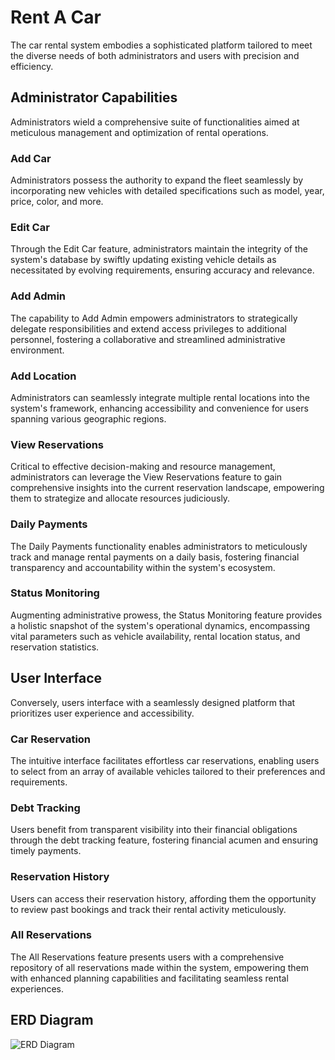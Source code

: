 # Rent A Car

The car rental system embodies a sophisticated platform tailored to meet the diverse needs of both administrators and users with precision and efficiency.

## Administrator Capabilities

Administrators wield a comprehensive suite of functionalities aimed at meticulous management and optimization of rental operations.

### Add Car
Administrators possess the authority to expand the fleet seamlessly by incorporating new vehicles with detailed specifications such as model, year, price, color, and more.

### Edit Car
Through the Edit Car feature, administrators maintain the integrity of the system's database by swiftly updating existing vehicle details as necessitated by evolving requirements, ensuring accuracy and relevance.

### Add Admin
The capability to Add Admin empowers administrators to strategically delegate responsibilities and extend access privileges to additional personnel, fostering a collaborative and streamlined administrative environment.

### Add Location
Administrators can seamlessly integrate multiple rental locations into the system's framework, enhancing accessibility and convenience for users spanning various geographic regions.

### View Reservations
Critical to effective decision-making and resource management, administrators can leverage the View Reservations feature to gain comprehensive insights into the current reservation landscape, empowering them to strategize and allocate resources judiciously.

### Daily Payments
The Daily Payments functionality enables administrators to meticulously track and manage rental payments on a daily basis, fostering financial transparency and accountability within the system's ecosystem.

### Status Monitoring
Augmenting administrative prowess, the Status Monitoring feature provides a holistic snapshot of the system's operational dynamics, encompassing vital parameters such as vehicle availability, rental location status, and reservation statistics.

## User Interface

Conversely, users interface with a seamlessly designed platform that prioritizes user experience and accessibility.

### Car Reservation
The intuitive interface facilitates effortless car reservations, enabling users to select from an array of available vehicles tailored to their preferences and requirements.

### Debt Tracking
Users benefit from transparent visibility into their financial obligations through the debt tracking feature, fostering financial acumen and ensuring timely payments.

### Reservation History
Users can access their reservation history, affording them the opportunity to review past bookings and track their rental activity meticulously.

### All Reservations
The All Reservations feature presents users with a comprehensive repository of all reservations made within the system, empowering them with enhanced planning capabilities and facilitating seamless rental experiences.

## ERD Diagram
![ERD Diagram]((https://github.com/Abdelrahman-Muhammad/Car-Rental-System/blob/main/ERD%20and%20report/Blank%20diagram%20(3).png))

